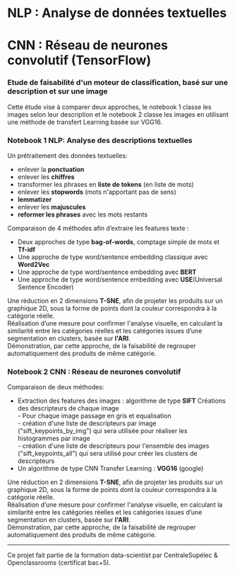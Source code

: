 # NLP : Analyse de données textuelles 
# CNN : Réseau de neurones convolutif (TensorFlow) 

### Etude de faisabilité d'un moteur de classification, basé sur une description et sur une image

Cette étude vise à comparer deux approches, le notebook 1 classe les images selon leur description et le notebook 2 classe les images en utilisant une méthode de transfert Learning basée sur VGG16.

### Notebook 1 NLP: Analyse des descriptions textuelles 

Un prétraitement des données textuelles:
- enlever la **ponctuation**
- enlever les **chiffres**
- transformer les phrases en **liste de tokens** (en liste de mots)
- enlever les **stopwords** (mots n'apportant pas de sens)
- **lemmatizer**
- enlever les **majuscules**
- **reformer les phrases** avec les mots restants

Comparaison de 4 méthodes afin d’extraire les features texte : 
- Deux approches de type **bag-of-words**, comptage simple de mots et **Tf-idf** 
- Une approche de type word/sentence embedding classique avec **Word2Vec**
- Une approche de type word/sentence embedding avec **BERT** 
- Une approche de type word/sentence embedding avec **USE**(Universal Sentence Encoder)
  
Une réduction en 2 dimensions **T-SNE**, afin de projeter les produits sur un graphique 2D, sous la forme de points dont la couleur correspondra à la catégorie réelle.             
Réalisation d’une mesure pour confirmer l'analyse visuelle, en calculant la similarité entre les catégories réelles et les catégories issues d’une segmentation en clusters, basée sur **l'ARI**.     
Démonstration, par cette approche, de la faisabilité de regrouper automatiquement des produits de même catégorie.

### Notebook 2 CNN :  Réseau de neurones convolutif

Comparaison de deux méthodes:
- Extraction des features des images : algorithme de type **SIFT**
   Créations des descripteurs de chaque image         
      - Pour chaque image passage en gris et equalisation      
      - création d'une liste de descripteurs par image ("sift_keypoints_by_img") qui sera utilisée pour réaliser les histogrammes par image       
      - création d'une liste de descripteurs pour l'ensemble des images ("sift_keypoints_all") qui sera utilisé pour créer les clusters de descripteurs     
- Un algorithme de type CNN Transfer Learning : **VGG16** (google)

Une réduction en 2 dimensions **T-SNE**, afin de projeter les produits sur un graphique 2D, sous la forme de points dont la couleur correspondra à la catégorie réelle.      
Réalisation d’une mesure pour confirmer l'analyse visuelle, en calculant la similarité entre les catégories réelles et les catégories issues d’une segmentation en clusters, basée sur **l'ARI**.        
Démonstration, par cette approche, de la faisabilité de regrouper automatiquement des produits de même catégorie.    

*********
Ce projet fait partie de la formation data-scientist par CentraleSupélec & Openclassrooms (certificat bac+5).






